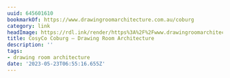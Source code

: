 ```yaml
---
uuid: 645601610
bookmarkOf: https://www.drawingroomarchitecture.com.au/coburg
category: link
headImage: https://rdl.ink/render/https%3A%2F%2Fwww.drawingroomarchitecture.com.au%2Fcoburg
title: CosyCo Coburg — Drawing Room Architecture
description: ''
tags:
- drawing room architecture
date: '2023-05-23T06:55:16.655Z'
---
```



